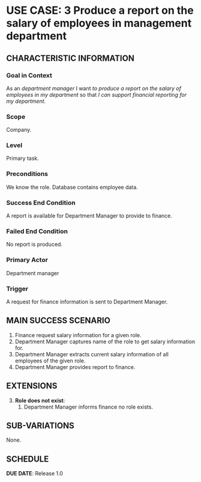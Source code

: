 # USE CASE: 3 Produce a report on the salary of employees in management department

## CHARACTERISTIC INFORMATION

### Goal in Context

As an *department manager* I want *to produce a report on the salary of employees in my department* so that *I can support financial reporting for my department.*

### Scope

Company.

### Level

Primary task.

### Preconditions

We know the role.  Database contains employee data.

### Success End Condition

A report is available for Department Manager to provide to finance.

### Failed End Condition

No report is produced.

### Primary Actor

Department manager

### Trigger

A request for finance information is sent to Department Manager.

## MAIN SUCCESS SCENARIO

1. Finance request salary information for a given role.
2. Department Manager captures name of the role to get salary information for.
3. Department Manager extracts current salary information of all employees of the given role.
4. Department Manager provides report to finance.

## EXTENSIONS

3. **Role does not exist**:
    1. Department Manager informs finance no role exists.

## SUB-VARIATIONS

None.

## SCHEDULE

**DUE DATE**: Release 1.0